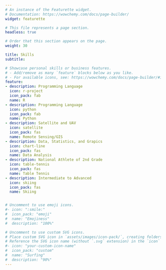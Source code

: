 ```yaml
---
# An instance of the Featurette widget.
# Documentation: https://wowchemy.com/docs/page-builder/
widget: featurette

# This file represents a page section.
headless: true

# Order that this section appears on the page.
weight: 30

title: Skills
subtitle:

# Showcase personal skills or business features.
# - Add/remove as many `feature` blocks below as you like.
# - For available icons, see: https://wowchemy.com/docs/page-builder/#icons
feature:
- description: Programming Language
  icon: r-project
  icon_pack: fab
  name: R
- description: Programming Language
  icon: python
  icon_pack: fab
  name: Python
- description: Satellite and UAV
  icon: satellite
  icon_pack: fas
  name: Remote Sensing/GIS
- description: Data, Statistics, and Grapics
  icon: chart-line
  icon_pack: fas
  name: Data Analysis
- description: National Athlete of 2nd Grade
  icon: table-tennis
  icon_pack: fas
  name: Table Tennis
- description: Intermediate to Advanced
  icon: skiing
  icon_pack: fas
  name: Skiing


# Uncomment to use emoji icons.
#- icon: ":smile:"
#  icon_pack: "emoji"
#  name: "Emojiness"
#  description: "100%"  

# Uncomment to use custom SVG icons.
# Place custom SVG icon in `assets/images/icon-pack/`, creating folders if necessary.
# Reference the SVG icon name (without `.svg` extension) in the `icon` field.
#- icon: "your-custom-icon-name"
#  icon_pack: "custom"
#  name: "Surfing"
#  description: "90%"
---
```

